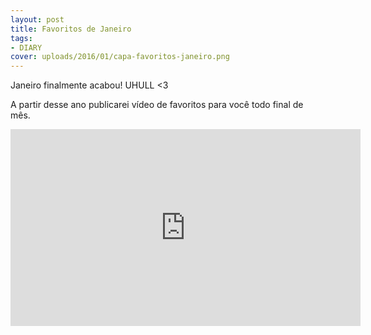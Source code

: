 ```yaml
---
layout: post
title: Favoritos de Janeiro
tags:
- DIARY
cover: uploads/2016/01/capa-favoritos-janeiro.png
---
```


Janeiro finalmente acabou! UHULL <3

A partir desse ano publicarei vídeo de favoritos para você todo final de mês.

<iframe width="560" height="315" src="https://www.youtube.com/embed/31fJNRB3e7I" frameborder="0" allowfullscreen></iframe>

